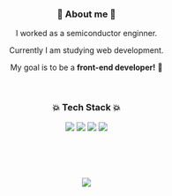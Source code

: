 <h3 align="center">🙌 About me 🙌</h3>
<div align="center">
<p>I worked as a semiconductor enginner.</p>
<p>Currently I am studying web development.</p>
<p>My goal is to be a <b>front-end developer!</b> 🍊</p>
</div>
  <br/>

<h3 align="center">💥 Tech Stack 💥</h3>
<div display="flex" flex-direction="column" align="center">
  <img src="https://img.shields.io/badge/HTML5-E34F26?style=flat&logo=HTML5&logoColor=white">
  <img src="https://img.shields.io/badge/CSS3-1572B6?style=flat&logo=CSS3&logoColor=white">
  <img src="https://img.shields.io/badge/JavaScript-F7DF1E?style=flat&logo=JavaScript&logoColor=white">
  <img src="https://img.shields.io/badge/React-61DAFB?style=flat&logo=React&logoColor=white">
</div>

<br/>
<br/>
<br/>
<br/>

<p align="center">
<img src="https://hits.seeyoufarm.com/api/count/incr/badge.svg?url=https%3A%2F%2Fgithub.com%2Fsu-no&count_bg=%23D1A7D8&title_bg=%23555555&icon=&icon_color=%23E7E7E7&title=hits&edge_flat=false">
</p>
